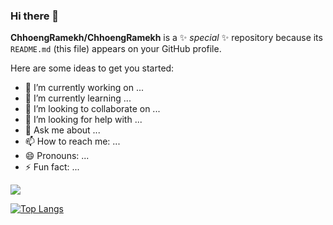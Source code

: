 ### Hi there 👋

**ChhoengRamekh/ChhoengRamekh** is a ✨ _special_ ✨ repository because its `README.md` (this file) appears on your GitHub profile.

Here are some ideas to get you started:

- 🔭 I’m currently working on ...
- 🌱 I’m currently learning ...
- 👯 I’m looking to collaborate on ...
- 🤔 I’m looking for help with ...
- 💬 Ask me about ...
- 📫 How to reach me: ...
- 😄 Pronouns: ...
- ⚡ Fun fact: ...

<img align="center" src="https://github-readme-stats.vercel.app/api/<top-langs>/?username=<ChhoengRamekh>&theme=<dark>" />

[![Top Langs](https://github-readme-stats.vercel.app/api/top-langs/?username=ChhoengRamekh&layout=compact)](https://github.com/anuraghazra/github-readme-stats)

